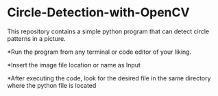 # Circle-Detection-with-OpenCV
This repository contains a simple python program that can detect circle patterns in a picture. 

*Run the program from any terminal or code editor of your liking.

*Insert the image file location or name as Input

*After executing the code, look for the desired file in the same directory where the python file is located
